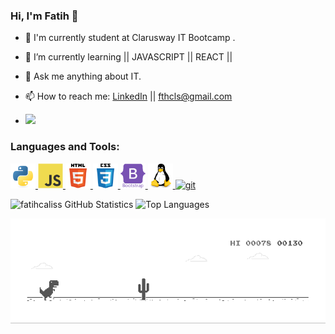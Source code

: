 ### Hi, I'm Fatih 👋



- 🔭 I'm currently student at Clarusway IT Bootcamp .
- 🌱 I’m currently learning || JAVASCRIPT || REACT ||
- 💬 Ask me anything about IT.
- 📫 How to reach me: [LinkedIn](https://www.linkedin.com/in/fatih-%C3%A7al%C4%B1%C5%9F-436a92224/) || fthcls@gmail.com

- ![](https://komarev.com/ghpvc/?username=fatihcaliss&blue)

### Languages and Tools:

<p align="left"><a href="https://www.python.org" target="_blank"> <img src="https://raw.githubusercontent.com/devicons/devicon/master/icons/python/python-original.svg" alt="python" width="40" height="40"/> </a> <a href="https://developer.mozilla.org/en-US/docs/Web/JavaScript" target="_blank"> <img src="https://raw.githubusercontent.com/devicons/devicon/master/icons/javascript/javascript-original.svg" alt="javascript" width="40" height="40"/> </a> <a href="https://www.w3.org/html/" target="_blank"> <img src="https://raw.githubusercontent.com/devicons/devicon/master/icons/html5/html5-original-wordmark.svg" alt="html5" width="40" height="40"/> </a>  <a href="https://www.w3schools.com/css/" target="_blank"> <img src="https://raw.githubusercontent.com/devicons/devicon/master/icons/css3/css3-original-wordmark.svg" alt="css3" width="40" height="40"/> </a><a href="https://getbootstrap.com" target="_blank"> <img src="https://raw.githubusercontent.com/devicons/devicon/master/icons/bootstrap/bootstrap-plain-wordmark.svg" alt="bootstrap" width="40" height="40"/> </a>  <a href="https://www.linux.org/" target="_blank"> <img src="https://raw.githubusercontent.com/devicons/devicon/master/icons/linux/linux-original.svg" alt="linux" width="40" height="40"/> </a> <a href="https://git-scm.com/" target="_blank"> <img src="https://www.vectorlogo.zone/logos/git-scm/git-scm-icon.svg" alt="git" width="40" height="40"/> </a>   </p>



![fatihcaliss GitHub Statistics](https://github-readme-stats.vercel.app/api?username=fatihcaliss&show_icons=true)  ![Top Languages](https://github-readme-stats.vercel.app/api/top-langs/?username=fatihcaliss)


![Dino](https://raw.githubusercontent.com/praveenscience/praveenscience/master/dino.gif)
